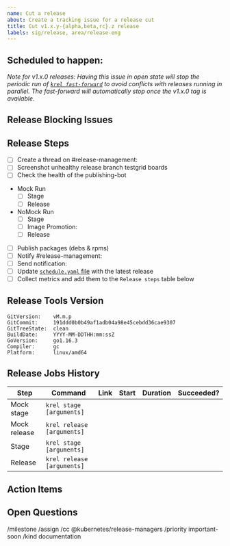 ```yaml
---
name: Cut a release
about: Create a tracking issue for a release cut
title: Cut v1.x.y-{alpha,beta,rc}.z release
labels: sig/release, area/release-eng
---
```

## Scheduled to happen: <!-- Tue, 2021-MM-DD -->

_Note for v1.x.0 releases: Having this issue in open state will stop the
periodic run of [`krel fast-forward`](https://testgrid.k8s.io/sig-release-releng-blocking#git-repo-kubernetes-fast-forward)
to avoid conflicts with releases running in parallel. The fast-forward will
automatically stop once the v1.x.0 tag is available._

## Release Blocking Issues
<!--

Make a list of anything preventing the release to start
(failing tests, pending image bumps, etc) and link them
to the relevant GitHub issues:

- [ ] Issue 1
- [ ] Issue 2

-->

<!--

Release Process Steps:
======================

Create a thread on #release-management on Slack to notify updates
about the release. For example,
- https://kubernetes.slack.com/archives/CJH2GBF7Y/p1635868822040300
- https://kubernetes.slack.com/archives/CJH2GBF7Y/p1631606375087500

- Add/Remove items of the checklist as you see fit
- Post bumps or issues encountered along the way

Hints and pointers to docs for each step of the release process:

Screenshot Testgrid Boards:
Use `krel testgridshot` to automatically create the screenshots
http://bit.ly/relmanagers-handbook#testgrid-screenshots

Stage and Release (mock and nomock):
Use `krel stage` && `krel release` see the handbook for more:
http://bit.ly/relmanagers-handbook#releases-management

Image promotion:
Use `kpromo pr` to create a pull request
https://sigs.k8s.io/promo-tools/docs/promotion-pull-requests.md

Notify #release-management on Slack:
Announce the release in a message in the Channel and paste the link
Direct link to slack: https://kubernetes.slack.com/messages/CJH2GBF7Y

Publish packages (skip for prereleases):
Coordinate with @google-build-admin before starting. Once the
NoMock Release is done (which builds the packages to the production bucket) and
**before sending the announcement** notify @google-build-admin to start
publishing the packages.

Send notification:
Use `krel announce` using your Sendgrid token
http://bit.ly/relmanagers-handbook#sending-mail

Collect Metrics:
Run krel history --branch release-1.mm --date-from 2021-mm-dd
http://bit.ly/relmanagers-handbook#adding-data-about-the-cloud-build-jobs

Finish post-release branch creation tasks:    ← Only for rc.0 release
See the Branch Creation section of the handbook for more details:
http://bit.ly/relmanagers-handbook#branch-creation

Help? Ring @release-managers on slack!

-->

## Release Steps

- [ ] Create a thread on #release-management: <!-- Paste link to slack -->
- [ ] Screenshot unhealthy release branch testgrid boards
- [ ] Check the health of the publishing-bot <!-- check if https://github.com/kubernetes/kubernetes/issues/56876 is closed  --> 
- Mock Run
  - [ ] Stage
  - [ ] Release
- NoMock Run
  - [ ] Stage
  - [ ] Image Promotion: <!-- Paste Pull Request URL here -->
  - [ ] Release
- [ ] Publish packages (debs & rpms) <!-- REMOVE THIS STEP FOR PRE-RELEASES -->
- [ ] Notify #release-management: <!-- Paste link to slack -->
- [ ] Send notification: <!-- Paste link to kubernetes-dev email -->
- [ ] Update [`schedule.yaml` file](https://github.com/kubernetes/website/blob/main/data/releases/schedule.yaml) with the latest release <!-- Paste Pull Request URL here -->
- [ ] Collect metrics and add them to the `Release steps` table below
<!-- ONLY FOR RC.0 RELEASE - [ ] Finish post-release branch creation tasks -->

## Release Tools Version

<!-- Replace with output of `krel version` -->
```
GitVersion:    vM.m.p
GitCommit:     191ddd0b0b49af1adb04a98e45cebdd36cae9307
GitTreeState:  clean
BuildDate:     YYYY-MM-DDTHH:mm:ssZ
GoVersion:     go1.16.3
Compiler:      gc
Platform:      linux/amd64
```

## Release Jobs History

<!-- The following table can be automatically generated using krel --history  -->
| Step | Command | Link | Start | Duration | Succeeded? |
| --- | --- | --- | --- | --- | --- |
| Mock stage | `krel stage [arguments]` | | | | |
| Mock release | `krel release [arguments]` | | | | |
| Stage | `krel stage [arguments]` | | | | |
| Release | `krel release [arguments]` | | | | |

## Action Items

<!--
During the release, you may find a few things that require updates
(process changes, documentation updates, fixes to release tooling).

Please list them here.

It will be your responsibility to open issues/PRs to resolve these
issues/improvements. Keep this issue open until these action items
are complete.

- [ ] Item 1
- [ ] Item 2
- [ ] Item 3
-->

## Open Questions

<!--
During the release, you may have a few questions that you can't
answer yourself or may require group discussion.

Please list them here.

Follow up with Branch Managers/Patch Release Team/Release Engineering
subproject owners to get these questions answered.

- [ ] Item 1
- [ ] Item 2
- [ ] Item 3
-->

/milestone <!-- v1.x e.g. v1.14 -->
/assign <!-- @ the Release Manager responsible for this release -->
/cc @kubernetes/release-managers
/priority important-soon
/kind documentation
